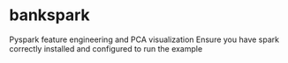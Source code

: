 # bankspark
Pyspark feature engineering and PCA visualization
Ensure you have spark correctly installed and configured to run the example
